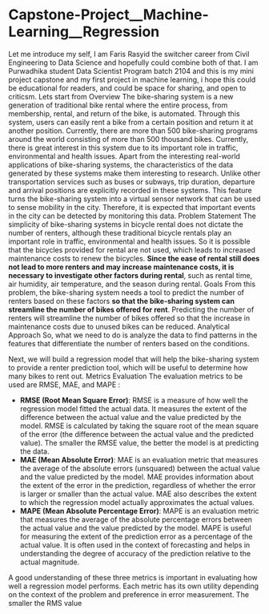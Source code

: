 # Capstone-Project__Machine-Learning__Regression
Let me introduce my self, I am Faris Rasyid the switcher career from Civil Engineering to Data Science and hopefully could combine both of that.
I am Purwadhika student Data Scientist Program batch 2104 and this is my mini project capstone and my first project in machine learning, i hope this could be educational for readers, and could be space for sharing, and open to criticsm.
Lets start from 
Overview
The bike-sharing system is a new generation of traditional bike rental where the entire process, from membership, rental, and return of the bike, is automated. Through this system, users can easily rent a bike from a certain position and return it at another position. Currently, there are more than 500 bike-sharing programs around the world consisting of more than 500 thousand bikes. Currently, there is great interest in this system due to its important role in traffic, environmental and health issues.
Apart from the interesting real-world applications of bike-sharing systems, the characteristics of the data generated by these systems make them interesting to research. Unlike other transportation services such as buses or subways, trip duration, departure and arrival positions are explicitly recorded in these systems. This feature turns the bike-sharing system into a virtual sensor network that can be used to sense mobility in the city. Therefore, it is expected that important events in the city can be detected by monitoring this data.
Problem Statement
The simplicity of bike-sharing systems in bicycle rental does not dictate the number of renters, although these traditional bicycle rentals play an important role in traffic, environmental and health issues. So it is possible that the bicycles provided for rental are not used, which leads to increased maintenance costs to renew the bicycles. **Since the ease of rental still does not lead to more renters and may increase maintenance costs, it is necessary to investigate other factors during rental**, such as rental time, air humidity, air temperature, and the season during rental.
Goals
From this problem, the bike-sharing system needs a tool to predict the number of renters based on these factors **so that the bike-sharing system can streamline the number of bikes offered for rent**. 
Predicting the number of renters will streamline the number of bikes offered so that the increase in maintenance costs due to unused bikes can be reduced.
Analytical Approach
So, what we need to do is analyze the data to find patterns in the features that differentiate the number of renters based on the conditions. 

Next, we will build a regression model that will help the bike-sharing system to provide a renter prediction tool, which will be useful to determine how many bikes to rent out.
Metrics Evaluation
The evaluation metrics to be used are RMSE, MAE, and MAPE :
 - **RMSE (Root Mean Square Error)**:
RMSE is a measure of how well the regression model fitted the actual data.
It measures the extent of the difference between the actual value and the value predicted by the model.
RMSE is calculated by taking the square root of the mean square of the error (the difference between the actual value and the predicted value).
The smaller the RMSE value, the better the model is at predicting the data.
 - **MAE (Mean Absolute Error)**:
MAE is an evaluation metric that measures the average of the absolute errors (unsquared) between the actual value and the value predicted by the model.
MAE provides information about the extent of the error in the prediction, regardless of whether the error is larger or smaller than the actual value.
MAE also describes the extent to which the regression model actually approximates the actual values.
 - **MAPE (Mean Absolute Percentage Error)**:
MAPE is an evaluation metric that measures the average of the absolute percentage errors between the actual value and the value predicted by the model.
MAPE is useful for measuring the extent of the prediction error as a percentage of the actual value.
It is often used in the context of forecasting and helps in understanding the degree of accuracy of the prediction relative to the actual magnitude.<br>

A good understanding of these three metrics is important in evaluating how well a regression model performs. Each metric has its own utility depending on the context of the problem and preference in error measurement. The smaller the RMS value
